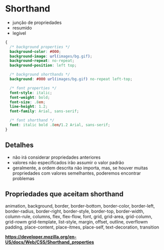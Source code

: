 # Shorthand

* junção de propriedades
* resumido
* legível

```css 
{
  /* background properties */
  background-color: #000;
  background-image: url(images/bg.gif);
  background-repeat: no-repeat;
  background-position: left top;

  /* background shorthands */
  background: #000 url(images/bg.gif) no-repeat left-top;

  /* font properties */
  font-style: italic;
  font-weight: bold;
  font-size: .8em;
  line-height: 1.2;
  font-family: Arial, sans-serif;

  /* font shorthand */
  font: italic bold .8em/1.2 Arial, sans-serif;
}
```

## Detalhes

* não irá considerar propriedades anteriores
* valores não especificados irão assumir o valor padrão
* geralmente, a ordem descrita não importa, mas, se houver muitas propriedades com valores semelhantes, poderemos encontrar problemas

## Propriedades que aceitam shorthand

animation, background, border, border-bottom, border-color, border-left, border-radius, border-right, border-style, border-top, border-width, column-rule, columns, flex, flex-flow, font, grid, grid-area, grid-column, grid-rowm grid-template, list-style, margin, offset, outline, overflowm padding, place-content, place-itmes, place-self, text-decoration, transition

**https://developer.mozilla.org/en-US/docs/Web/CSS/Shorthand_properties**